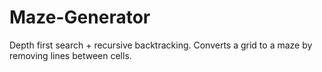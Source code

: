 # Maze-Generator
Depth first search + recursive backtracking. Converts a grid to a maze by removing lines between cells.
